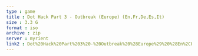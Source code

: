 ```yaml
---
type : game
title : Dot Hack Part 3 - Outbreak (Europe) (En,Fr,De,Es,It)
size : 3.3 G
format : iso
archive : zip
server : myrient
link2 : Dot%20Hack%20Part%203%20-%20Outbreak%20%28Europe%29%20%28En%2CFr%2CDe%2CEs%2CIt%29
---
```

